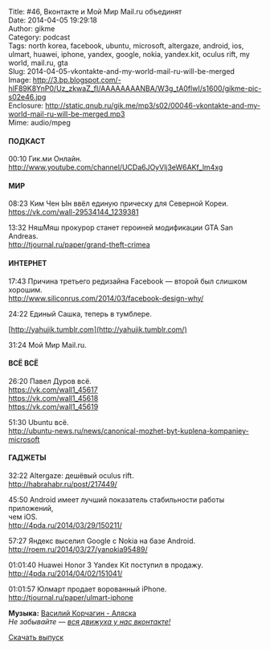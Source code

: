 Title: #46, Вконтакте и Мой Мир Mail.ru объединят  
Date: 2014-04-05 19:29:18  
Author: gikme  
Category: podcast  
Tags: north korea, facebook, ubuntu, microsoft, altergaze, android, ios, ulmart, huawei, iphone, yandex, google, nokia, yandex.kit, oculus rift, my world, mail.ru, gta  
Slug: 2014-04-05-vkontakte-and-my-world-mail-ru-will-be-merged  
Image: http://3.bp.blogspot.com/-hlF89K8YnP0/Uz_zkwaZ_fI/AAAAAAAANBA/W3g_tA0flwI/s1600/gikme-pic-s02e46.jpg  
Enclosure: http://static.qnub.ru/gik.me/mp3/s02/00046-vkontakte-and-my-world-mail-ru-will-be-merged.mp3  
Mime: audio/mpeg

#### ПОДКАСТ

00:10 Гик.ми Онлайн.  
<http://www.youtube.com/channel/UCDa6JOyVlj3eW6AKf_lm4xg>

#### МИР

08:23 Ким Чен Ын ввёл единую прическу для Северной Кореи.  
<https://vk.com/wall-29534144_1239381>

13:32 НяшМяш прокурор станет героиней модификации GTA San Andreas.  
<http://tjournal.ru/paper/grand-theft-crimea>

#### ИНТЕРНЕТ

17:43 Причина третьего редизайна Facebook — второй был слишком хорошим.  
<http://www.siliconrus.com/2014/03/facebook-design-why/>

24:22 Единый Сашка, теперь в тумблере.

[http://yahujik.tumblr.com](http://yahujik.tumblr.com/)

31:24 Мой Мир Mail.ru.

#### ВСЁ ВСЁ

26:20 Павел Дуров всё.  
<https://vk.com/wall1_45617>  
<https://vk.com/wall1_45618>  
<https://vk.com/wall1_45619>

51:30 Ubuntu всё.  
<http://ubuntu-news.ru/news/canonical-mozhet-byt-kuplena-kompaniey-microsoft>

#### ГАДЖЕТЫ

32:22 Altergaze: дешёвый oculus rift.  
<http://habrahabr.ru/post/217449/>

45:50 Android имеет лучший показатель стабильности работы приложений,  
чем iOS.  
<http://4pda.ru/2014/03/29/150211/>

57:27 Яндекс выселил Google с Nokia на базе Android.  
<http://roem.ru/2014/03/27/yanokia95489/>

01:01:40 Huawei Honor 3 Yandex Kit поступил в продажу.  
<http://4pda.ru/2014/04/02/151041/>

01:01:57 Юлмарт продает ворованный iPhone.  
<http://tjournal.ru/paper/ulmart-iphone>

**Музыка:** [Василий Корчагин - Аляска](http://vk.com/bacc3)  
*Не забывайте — [вся движуха у нас вконтакте!](http://vk.com/gikme)*

[Скачать выпуск](http://static.qnub.ru/gik.me/mp3/s02/00046-vkontakte-and-my-world-mail-ru-will-be-merged.mp3)

